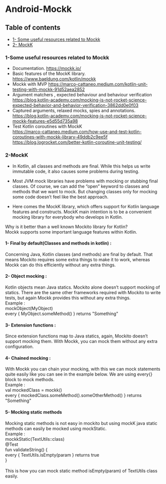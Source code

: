 # Android-Mockk
## Table of contents
* [1- Some useful resources related to Mockk](#1-Some-useful-resources-related-to-Mockk)
* [2- MockK](#2-MockK)

### 1-Some useful resources related to Mockk
* Documentation. https://mockk.io/
* Basic features of the MockK library. https://www.baeldung.com/kotlin/mockk
* Mockk with MVP https://marco-cattaneo.medium.com/kotlin-unit-testing-with-mockk-91d52aea2852
* Argument matchers , expected behaviour and behaviour verification <br> https://blog.kotlin-academy.com/mocking-is-not-rocket-science-expected-behavior-and-behavior-verification-3862dd0e0f03
* Captured arguments, relaxed mocks, spies and annotations. <br> https://blog.kotlin-academy.com/mocking-is-not-rocket-science-mockk-features-e5d55d735a98
* Test Kotlin coroutines with MockK <br> https://marco-cattaneo.medium.com/how-use-and-test-kotlin-coroutines-with-mockk-library-49ddb2c9ee5f
<br> https://blog.logrocket.com/better-kotlin-coroutine-unit-testing/
 
### 2-MockK
* In Kotlin, all classes and methods are final. While this helps us write immutable code, it also causes some problems during testing.

* Most JVM mock libraries have problems with mocking or stubbing final classes. Of course, we can add the “open” keyword to classes and methods that we want to mock. But changing classes only for mocking some code doesn’t feel like the best approach.

* Here comes the MockK library, which offers support for Kotlin language features and constructs. MockK main intention is to be a convenient mocking library for everybody who develops in Kotlin.

Why is it better than a well known Mockito library for Kotlin?<br>
Mockk supports some important language features within Kotlin.

#### 1- Final by default(Classes and methods in kotlin) :
  Concerning Java, Kotlin classes (and methods) are final by default. That means Mockito requires some extra things to make it to work, whereas Mockk can    do this efficiently without any extra things.
####  2- Object mocking : 
Kotlin objects mean Java statics. Mockito alone doesn’t support mocking of statics. There are the same other frameworks required with Mockito to write tests, but again Mockk provides this without any extra things. <br>
Example : <br>
 mockObject(MyObject) <br>
 every { MyObject.someMethod() } returns "Something"
 #### 3- Extension functions :
 Since extension functions map to Java statics, again, Mockito doesn’t support mocking them. With Mockk, you can mock them without any extra configuration.
  #### 4- Chained mocking :
  With Mockk you can chain your mocking, with this we can mock statements quite easily like you can see in the example below. We are using every{} block to mock methods.<br>
  Example : <br>
  val mockedClass = mockk()<br>
 every { mockedClass.someMethod().someOtherMethod() } returns "Something"
  #### 5- Mocking static methods
   Mocking static methods is not easy in mockito but using mockK java static methods can easily be mocked using  mockStatic.<br>
   Example : <br>
   mockkStatic(TextUtils::class)<br>
   @Test<br>
   fun validateString() {<br>
   every { TextUtils.isEmpty(param } returns true<br>
   }<br> <br>
   This is how you can mock static method isEmpty(param) of TextUtils class easily.
   
 
